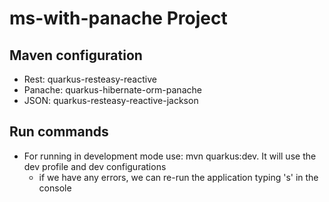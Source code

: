 # ms-with-panache Project

## Maven configuration

* Rest: quarkus-resteasy-reactive
* Panache: quarkus-hibernate-orm-panache
* JSON: quarkus-resteasy-reactive-jackson

## Run commands

* For running in development mode use: mvn quarkus:dev. It will use the dev profile and dev configurations
    * if we have any errors, we can re-run the application typing 's' in the console
